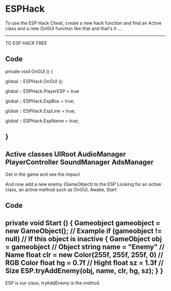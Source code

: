 # ESPHack
To use the ESP Hack Cheat, create a new hack function and find an Active class and a new OnGUI function like that and that's it .... 

----------

TO ESP HACK FREE

Code
------

private void OnGUI () 
{

global :: ESPHack.OnGUI ();

global :: ESPHack.PlayerESP = true

global :: ESPHack.EspBox = true;

global :: ESPHack.EspLine = true;

global :: ESPHack.EspName = true;

}
-----

Active classes UIRoot AudioManager PlayerController SoundManager AdsManager
-------------------------------------------------------------------------------
Get in the game and see the impact

And now add a new enemy (GameObject) to the ESP
Looking for an active class, an active method such as OnGUI, Awake, Start

Code
------

private void Start () 
{
    Gameobject gameobject = new GameObject(); // Example
    if (gameobject != null) // If this object is inactive
	  {
        GameObject obj = gameobject // Object
        string name = "Enemy" // Name
        float clr = new Color(255f, 255f, 255f, 0) // RGB Color
        float hg = 0.7f // Hight
        float sz = 1.3f // Size
        ESP.tryAddEnemy(obj, name, clr, hg, sz);
    }
}
-----
ESP is our class, tryAddEnemy is the method




